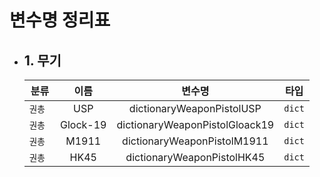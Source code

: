 # 변수명 정리표

* ## 1. 무기
  | 분류 | 이름 | 변수명 | 타입 |
  | :---: | :---: | :---: | :---: |
  | `권총 ` | USP | dictionaryWeaponPistolUSP | `dict` |
  | `권총 ` | Glock-19 | dictionaryWeaponPistolGloack19 | `dict` |
  | `권총 ` | M1911 | dictionaryWeaponPistolM1911 | `dict` |
  | `권총 ` | HK45 | dictionaryWeaponPistolHK45 | `dict` |
